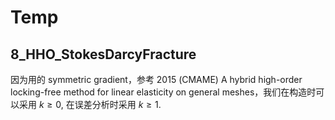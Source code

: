 # Temp

## 8_HHO_StokesDarcyFracture

因为用的 symmetric gradient，参考 2015 (CMAME) A hybrid high-order locking-free method for linear elasticity on general meshes，我们在构造时可以采用 $k\geq 0$, 在误差分析时采用 $k\geq 1$.


